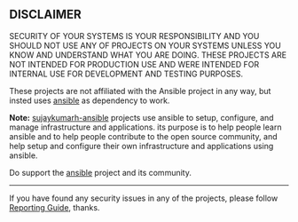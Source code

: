 ## DISCLAIMER

SECURITY OF YOUR SYSTEMS IS YOUR RESPONSIBILITY AND YOU SHOULD NOT USE ANY OF PROJECTS ON YOUR SYSTEMS UNLESS YOU KNOW AND UNDERSTAND WHAT YOU ARE DOING. THESE PROJECTS ARE NOT INTENDED FOR PRODUCTION USE AND WERE INTENDED FOR INTERNAL USE FOR DEVELOPMENT AND TESTING PURPOSES.

These projects are not affiliated with the Ansible project in any way, but insted uses [ansible](https://github.com/ansible/ansible) as dependency to work.

**Note:** [sujaykumarh-ansible](https://github.com/sujaykumarh-ansible) projects use ansible to setup, configure, and manage infrastructure and applications. its purpose is to help people learn ansible and to help people contribute to the open source community, and help setup and configure their own infrastructure and applications using ansible.

Do support the [ansible](https://github.com/ansible) project and its community.

---

If you have found any security issues in any of the projects, please follow [Reporting Guide](https://github.com/sujaykumarh-ansible/.github/blob/main/SECURITY.md), thanks.